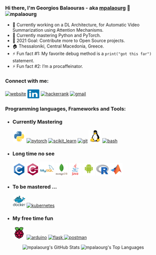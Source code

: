 ### Hi there, I'm Georgios Balaouras - aka [mpalaourg][website] 👋 <img src="https://komarev.com/ghpvc/?username=mpalaourg&label=Visitors&color=blue&style=plastic" alt="mpalaourg" height="20"/>

* 🔭 Currently working on a DL Architecture, for Automatic Video Summarization using Attention Mechanisms.
* 🌱 Currently mastering Python and PyTorch.
* 🥅 2021 Goal: Contribute more to Open Source projects.
* 🏠 Thessaloniki, Central Macedonia, Greece.
* ⚡ Fun fact #1: My favorite debug method is a `print("got this far")` statement.
* ⚡ Fun fact #2: I’m a procaffeinator.

### Connect with me:
<a href="https://mpalaourg.me/" target="blank"><img align="center" src="https://cdn.iconscout.com/icon/premium/png-256-thumb/website-255-610491.png" alt="website" height="30" width="30" /></a>
<a href="https://linkedin.com/in/georgebalaouras" target="blank"><img align="center" src="https://raw.githubusercontent.com/devicons/devicon/master/icons/linkedin/linkedin-original.svg" alt="linkedin" height="30" width="40" /></a>
<a href="https://www.hackerrank.com/mpalaourg" target="blank"><img align="center" src="https://cdn.worldvectorlogo.com/logos/hackerrank.svg" alt="hackerrank" height="30" width="40" /></a>
<a href="mailto:mpalaourge@gmail.com" target="blank"><img align="center" src="https://cdn.worldvectorlogo.com/logos/gmail-icon.svg" alt="gmail" height="30" width="40" /></a>

### Programming languages, Frameworks and Tools:
* ### Currently Mastering
&ensp;&ensp;&ensp; <a href="https://www.python.org" target="_blank"> <img src="https://raw.githubusercontent.com/devicons/devicon/master/icons/python/python-original.svg" alt="python" width="40" height="40"/></a>
<a href="https://pytorch.org/docs/stable/index.html" target="_blank"> <img src="https://www.vectorlogo.zone/logos/pytorch/pytorch-icon.svg" alt="pytorch" width="40" height="40"/></a>
<a href="https://scikit-learn.org/stable/tutorial/index.html" target="_blank"> <img src="https://upload.wikimedia.org/wikipedia/commons/0/05/Scikit_learn_logo_small.svg" alt="scikit_learn" width="40" height="40"/></a>
<a href="https://git-scm.com/" target="_blank"> <img src="https://www.vectorlogo.zone/logos/git-scm/git-scm-icon.svg" alt="git" width="40" height="40"/></a>
<a href="https://www.linux.org/" target="_blank"> <img src="https://raw.githubusercontent.com/devicons/devicon/master/icons/linux/linux-original.svg" alt="linux" width="40" height="40"/></a>
<a href="https://www.gnu.org/software/bash/" target="_blank"> <img src="https://d33wubrfki0l68.cloudfront.net/a1da522d0a3057a1bc3fb411fcbbf57a447c1146/65e71/img/symbol/svg/full_colored_dark.svg" alt="bash" width="45" height="45"/></a>
* ### Long time no see
&ensp;&ensp;&ensp; <a href="https://www.cprogramming.com/" target="_blank"> <img src="https://raw.githubusercontent.com/devicons/devicon/master/icons/c/c-original.svg" alt="c" width="40" height="40"/></a>
<a href="https://www.w3schools.com/cpp/" target="_blank"> <img src="https://raw.githubusercontent.com/devicons/devicon/master/icons/cplusplus/cplusplus-original.svg" alt="cplusplus" width="40" height="40"/></a>
<a href="https://www.tutorialspoint.com/mysql/index.htm" target="_blank"> <img src="https://raw.githubusercontent.com/devicons/devicon/master/icons/mysql/mysql-original-wordmark.svg" alt="mysql" width="45" height="45"/></a>
<a href="https://docs.mongodb.com/manual/tutorial/" target="_blank"> <img src="https://raw.githubusercontent.com/devicons/devicon/master/icons/mongodb/mongodb-original-wordmark.svg" alt="mongodb" width="40" height="40"/></a>
<a href="https://www.tutorialspoint.com/java/index.htm" target="_blank"> <img src="https://raw.githubusercontent.com/devicons/devicon/master/icons/java/java-original-wordmark.svg" alt="java" width="40" height="40"/></a>
<a href="https://developer.android.com/training/basics/firstapp" target="_blank"> <img src="https://raw.githubusercontent.com/devicons/devicon/master/icons/android/android-original-wordmark.svg" alt="android" width="40" height="40"/></a>
<a href="https://www.r-project.org/" target="_blank"> <img src="https://raw.githubusercontent.com/devicons/devicon/master/icons/r/r-original.svg" alt="r" width="40" height="40"/></a>
<a href="https://www.tutorialspoint.com/matlab/index.htm" target="_blank"> <img src="https://raw.githubusercontent.com/devicons/devicon/master/icons/matlab/matlab-original.svg" alt="matlab" width="40" height="40"/></a>
* ### To be mastered ...
&ensp;&ensp;&ensp; <a href="https://docker-curriculum.com/" target="_blank"> <img src="https://raw.githubusercontent.com/devicons/devicon/master/icons/docker/docker-original-wordmark.svg" alt="docker" width="40" height="40"/></a>
<a href="https://kubernetes.io/docs/tutorials/kubernetes-basics/" target="_blank"> <img src="https://www.vectorlogo.zone/logos/kubernetes/kubernetes-icon.svg" alt="kubernetes" width="40" height="40"/></a>
* ### My free time fun
&ensp;&ensp;&ensp; <a href="https://projects.raspberrypi.org/en/projects/raspberry-pi-getting-started" target="_blank"> <img src="https://raw.githubusercontent.com/devicons/devicon/master/icons/raspberrypi/raspberrypi-original.svg" alt="raspberrypi" width="40" height="40"/></a>
<a href="https://www.tutorialspoint.com/arduino/index.htm" target="_blank"> <img src="https://cdn.worldvectorlogo.com/logos/arduino-1.svg" alt="arduino" width="40" height="40"/></a>
<a href="https://flask.palletsprojects.com/en/2.0.x/tutorial/" target="_blank"> <img src="https://www.logolynx.com/images/logolynx/00/00429ca224699ddf60ce05b46ef08709.jpeg" alt="flask" width="40" height="40"/> </a>
<a href="https://learning.postman.com/docs/getting-started/introduction/" target="_blank"> <img src="https://www.vectorlogo.zone/logos/getpostman/getpostman-icon.svg" alt="postman" width="40" height="40"/></a>  

<p align="center">
<img align="center" alt="mpalaourg's GitHub Stats" src="https://github-readme-stats.vercel.app/api?username=mpalaourg&show_icons=true&count_private=true&include_all_commits=true&theme=radical&hide_border=true" />  <img align="center" alt="mpalaourg's Top Languages" src="https://github-readme-stats.vercel.app/api/top-langs/?username=mpalaourg&layout=compact&langs_count=8&theme=radical&hide_border=true" /> </p>

[website]: https://mpalaourg.me/
